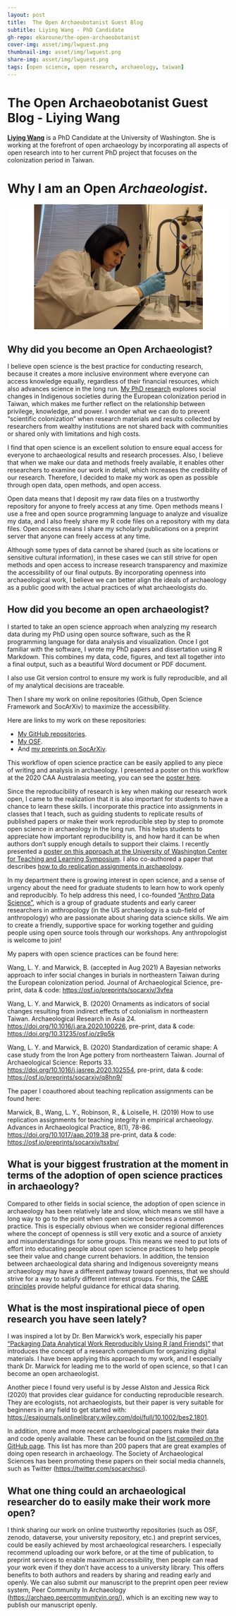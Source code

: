 ```yaml
---
layout: post
title:  The Open Archaeobotanist Guest Blog
subtitle: Liying Wang - PhD Candidate
gh-repo: ekaroune/the-open-archaeobotanist
cover-img: asset/img/lwguest.png
thumbnail-img: asset/img/lwguest.png
share-img: asset/img/lwguest.png
tags: [open science, open research, archaeology, taiwan]
---
```


# The Open Archaeobotanist Guest Blog - Liying Wang

**[Liying Wang](https://osf.io/75evz/)** is a PhD Candidate at the University of Washington. 
She is working at the forefront of open archaeology by incorporating all aspects of open research into to her current PhD project that focuses on the colonization period in Taiwan. 

# Why I am an Open _Archaeologist_. 

![Liying Wang picture](../asset/img/lwpic.png)

## Why did you become an Open Archaeologist?

I believe open science is the best practice for conducting research, because it creates a more inclusive environment where everyone can access knowledge equally, regardless of their financial resources, which also advances science in the long run. 
[My PhD research](https://osf.io/75evz/) explores social changes in Indigenous societies during the European colonization period in Taiwan, which makes me further reflect on the relationship between privilege, knowledge, and power. 
I wonder what we can do to prevent “scientific colonization” when research materials and results collected by researchers from wealthy institutions are not shared back with communities or shared only with limitations and high costs. 

I find that open science is an excellent solution to ensure equal access for everyone to archaeological results and research processes. 
Also, I believe that when we make our data and methods freely available, it enables other researchers to examine our work in detail, which increases the credibility of our research. 
Therefore, I decided to make my work as open as possible through open data, open methods, and open access. 

Open data means that I deposit my raw data files on a trustworthy repository for anyone to freely access at any time. Open methods means I use a free and open source programming language to analyze and visualize my data, and I also freely share my R code files on a repository with my data files. 
Open access means I share my scholarly publications on a preprint server that anyone can freely access at any time. 

Although some types of data cannot be shared (such as site locations or sensitive cultural information), in these cases we can still strive for open methods and open access to increase research transparency and maximize the accessibility of our final outputs. 
By incorporating openness into archaeological work, I believe we can better align the ideals of archaeology as a public good with the actual practices of what archaeologists do. 

## How did you become an open archaeologist?

I started to take an open science approach when analyzing my research data during my PhD using open source software, such as the R programming language for data analysis and visualization. 
Once I got familiar with the software, I wrote my PhD papers and dissertation using R Markdown. 
This combines my data, code, figures, and text all together into a final output, such as a beautiful Word document or PDF document. 

I also use Git version control to ensure my work is fully reproducible, and all of my analytical decisions are traceable. 

Then I share my work on online repositories (Github, Open Science Framework and SocArXiv) to maximize the accessibility.  

Here are links to my work on these repositories:
* [My GitHub repositories](https://github.com/LiYingWang?tab=repositories). 
* [My OSF](https://osf.io/d3yz2/). 
* And [my preprints on SocArXiv](https://osf.io/preprints/socarxiv/3vfea/).

This workflow of open science practice can be easily applied to any piece of writing and analysis in archaeology. I presented a poster on this workflow at the 2020 CAA Australasia meeting, you can see the [poster here](https://osf.io/vp7qh/).

Since the reproducibility of research is key when making our research work open, I came to the realization that it is also important for students to have a chance to learn these skills. 
I incorporate this practice into assignments in classes that I teach, such as guiding students to replicate results of published papers or make their work reproducible step by step to promote open science in archaeology in the long run. 
This helps students to appreciate how important reproducibility is, and how hard it can be when authors don’t supply enough details to support their claims. 
I recently presented a [poster on this approach at the University of Washington Center for Teaching and Learning Symposium](https://osf.io/emhf8/). 
I also co-authored a paper that describes [how to do replication assignments in archaeology](https://doi.org/10.1017/aap.2019.38). 

In my department there is growing interest in open science, and a sense of urgency about the need for graduate students to learn how to work openly and reproducibly. 
To help address this need, I co-founded [“Anthro Data Science”](https://anthro-data-science.github.io/), which is a group of graduate students and early career researchers in anthropology (in the US archaeology is a sub-field of anthropology) who are passionate about sharing data science skills. 
We aim to create a friendly, supportive space for working together and guiding people using open source tools through our workshops. Any anthropologist is welcome to join!

My papers with open science practices can be found here: 

Wang, L. Y. and Marwick, B. (accepted in Aug 2021) A Bayesian networks approach to infer social changes in burials in northeastern Taiwan during the European colonization period. Journal of Archaeological Science, pre-print, data & code: https://osf.io/preprints/socarxiv/3vfea

Wang, L. Y. and Marwick, B. (2020) Ornaments as indicators of social changes resulting from indirect effects of colonialism in northeastern Taiwan. Archaeological Research in Asia 24. https://doi.org/10.1016/j.ara.2020.100226, pre-print, data & code: https://doi.org/10.31235/osf.io/z9p5k

Wang, L. Y. and Marwick, B. (2020) Standardization of ceramic shape: A case study from the Iron Age pottery from northeastern Taiwan. Journal of Archaeological Science: Reports 33. https://doi.org/10.1016/j.jasrep.2020.102554, pre-print, data & code: https://osf.io/preprints/socarxiv/q8hn9/

The paper I coauthored about teaching replication assignments can be found here: 

Marwick, B., Wang, L. Y., Robinson, R., & Loiselle, H. (2019) How to use replication assignments for teaching integrity in empirical archaeology. Advances in Archaeological Practice, 8(1), 78-86. https://doi.org/10.1017/aap.2019.38 pre-print, data & code: https://osf.io/preprints/socarxiv/tsxbv/


## What is your biggest frustration at the moment in terms of the adoption of open science practices in archaeology?

Compared to other fields in social science, the adoption of open science in archaeology has been relatively late and slow, which means we still have a long way to go to the point when open science becomes a common practice. 
This is especially obvious when we consider regional differences where the concept of openness is still very exotic and a source of anxiety and misunderstandings for some groups. 
This means we need to put lots of effort into educating people about open science practices to help people see their value and change current behaviors. 
In addition, the tension between archaeological data sharing and Indigenous sovereignty means archaeology may have a different pathway toward openness, that we should strive for a way to satisfy different interest groups. 
For this, the [CARE principles](https://www.gida-global.org/care) provide helpful guidance for ethical data sharing.

## What is the most inspirational piece of open research you have seen lately?

I was inspired a lot by Dr. Ben Marwick’s work, especially his paper [“Packaging Data Analytical Work Reproducibly Using R (and Friends)”](https://doi.org/10.1080/00031305.2017.1375986) that introduces the concept of a research compendium for organizing digital materials. 
I have been applying this approach to my work, and I especially thank Dr. Marwick for leading me to the world of open science, so that I can become an open archaeologist. 

Another piece I found very useful is by Jesse Alston and Jessica Rick (2020) that provides clear guidance for conducting reproducible research. 
They are ecologists, not archaeologists, but their paper is very suitable for beginners in any field to get started with: https://esajournals.onlinelibrary.wiley.com/doi/full/10.1002/bes2.1801.  

In addition, more and more recent archaeological papers make their data and code openly available. 
These can be found on the [list compiled on the GitHub page](https://github.com/benmarwick/ctv-archaeology). 
This list has more than 200 papers that are great examples of doing open research in archaeology. 
The Society of Archaeological Sciences has been promoting these papers on their social media channels, such as Twitter (https://twitter.com/socarchsci). 

## What one thing could an archaeological researcher do to easily make their work more open?

I think sharing our work on online trustworthy repositories (such as OSF, zenodo, dataverse, your university repository, etc.) and preprint services, could be easily achieved by most archaeological researchers. 
I especially recommend uploading our work before, or at the time of publication, to preprint services to enable maximum accessibility, then people can read your work even if they don’t have access to a university library. 
This offers benefits to both authors and readers by sharing and reading early and openly. 
We can also submit our manuscript to the preprint open peer review system, Peer Community In Archaeology (https://archaeo.peercommunityin.org/), which is an exciting new way to publish our manuscript openly. 



